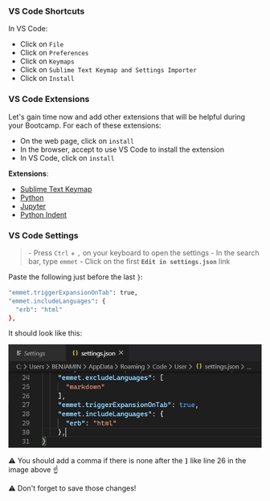 ### VS Code Shortcuts

In VS Code:
- Click on `File`
- Click on `Preferences`
- Click on `Keymaps`
- Click on `Sublime Text Keymap and Settings Importer`
- Click on `Install`

### VS Code Extensions

Let's gain time now and add other extensions that will be helpful during your Bootcamp.
For each of these extensions:
- On the web page, click on `install`
- In the browser, accept to use VS Code to install the extension
- In VS Code, click on `install`

**Extensions**:
- [Sublime Text Keymap](https://marketplace.visualstudio.com/items?itemName=ms-vscode.sublime-keybindings)
- [Python](https://marketplace.visualstudio.com/items?itemName=ms-python.python)
- [Jupyter](https://marketplace.visualstudio.com/items?itemName=ms-toolsai.jupyter)
- [Python Indent](https://marketplace.visualstudio.com/items?itemName=KevinRose.vsc-python-indent)

### VS Code Settings
>\- Press `Ctrl` + `,` on your keyboard to open the settings
>\- In the search bar, type `emmet`
>\- Click on the first **`Edit in settings.json`** link


Paste the following just before the last `}`:

```bash
"emmet.triggerExpansionOnTab": true,
"emmet.includeLanguages": {
  "erb": "html"
},
```

It should look like this:

![vscode_emmet](images/vscode_emmet.jpg)

:warning: You should add a comma if there is none after the **`]`** like line 26 in the image above ☝️

:warning: Don't forget to save those changes!
